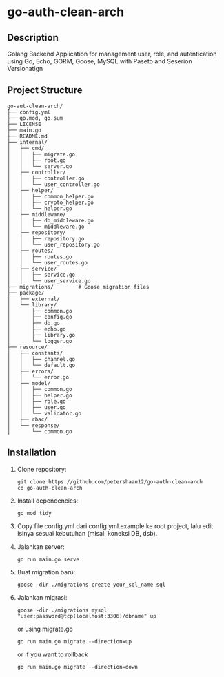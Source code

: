 # go-auth-clean-arch

## Description

Golang Backend Application for management user, role, and autentication using Go, Echo, GORM, Goose, MySQL with Paseto and Seserion Versionatign

## Project Structure

```
go-aut-clean-arch/
├── config.yml
├── go.mod, go.sum
├── LICENSE
├── main.go
├── README.md
├── internal/
│   ├── cmd/
│   │   ├── migrate.go
│   │   ├── root.go
│   │   └── server.go
│   ├── controller/
│   │   ├── controller.go
│   │   └── user_controller.go
│   ├── helper/
│   │   ├── common_helper.go
│   │   ├── crypto_helper.go
│   │   └── helper.go
│   ├── middleware/
│   │   ├── db_middleware.go
│   │   └── middleware.go
│   ├── repository/
│   │   ├── repository.go
│   │   └── user_repository.go
│   ├── routes/
│   │   ├── routes.go
│   │   └── user_routes.go
│   ├── service/
│   │   ├── service.go
│   │   └── user_service.go
├── migrations/        # Goose migration files
├── package/
│   ├── external/
│   └── library/
│       ├── common.go
│       ├── config.go
│       ├── db.go
│       ├── echo.go
│       ├── library.go
│       └── logger.go
├── resource/
│   ├── constants/
│   │   ├── channel.go
│   │   └── default.go
│   ├── errors/
│   │   └── error.go
│   ├── model/
│   │   ├── common.go
│   │   ├── helper.go
│   │   ├── role.go
│   │   ├── user.go
│   │   └── validator.go
│   ├── rbac/
│   └── response/
│       └── common.go
```

## Installation

1. Clone repository:
   ```
   git clone https://github.com/petershaan12/go-auth-clean-arch
   cd go-auth-clean-arch
   ```
2. Install dependencies:
   ```
   go mod tidy
   ```
3. Copy file config.yml dari config.yml.example ke root project, lalu edit isinya sesuai kebutuhan (misal: koneksi DB, dsb).

4. Jalankan server:
   ```
   go run main.go serve
   ```
5. Buat migration baru:
   ```
   goose -dir ./migrations create your_sql_name sql
   ```
6. Jalankan migrasi:

   ```
   goose -dir ./migrations mysql "user:password@tcp(localhost:3306)/dbname" up
   ```

   or using migrate.go

   ```
   go run main.go migrate --direction=up
   ```

   or if you want to rollback

   ```
   go run main.go migrate --direction=down
   ```
